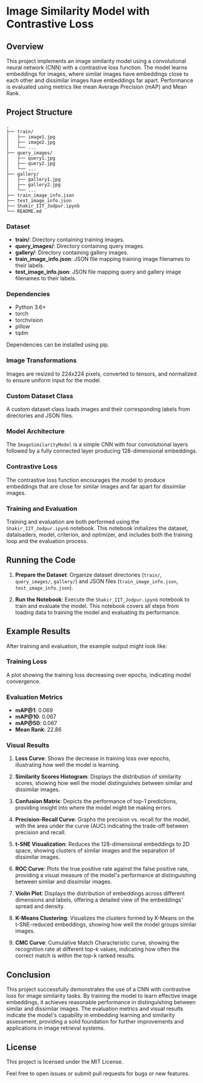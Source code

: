 # Image Similarity Model with Contrastive Loss

## Overview

This project implements an image similarity model using a convolutional neural network (CNN) with a contrastive loss function. The model learns embeddings for images, where similar images have embeddings close to each other and dissimilar images have embeddings far apart. Performance is evaluated using metrics like mean Average Precision (mAP) and Mean Rank.

## Project Structure

```
.
├── train/
│   ├── image1.jpg
│   ├── image2.jpg
│   └── ...
├── query_images/
│   ├── query1.jpg
│   ├── query2.jpg
│   └── ...
├── gallery/
│   ├── gallery1.jpg
│   ├── gallery2.jpg
│   └── ...
├── train_image_info.json
├── test_image_info.json
├── Shakir_IIT_Jodpur.ipynb
└── README.md
```

### Dataset

- **train/**: Directory containing training images.
- **query_images/**: Directory containing query images.
- **gallery/**: Directory containing gallery images.
- **train_image_info.json**: JSON file mapping training image filenames to their labels.
- **test_image_info.json**: JSON file mapping query and gallery image filenames to their labels.

### Dependencies

- Python 3.6+
- torch
- torchvision
- pillow
- tqdm

Dependencies can be installed using pip.

### Image Transformations

Images are resized to 224x224 pixels, converted to tensors, and normalized to ensure uniform input for the model.

### Custom Dataset Class

A custom dataset class loads images and their corresponding labels from directories and JSON files.

### Model Architecture

The `ImageSimilarityModel` is a simple CNN with four convolutional layers followed by a fully connected layer producing 128-dimensional embeddings.

### Contrastive Loss

The contrastive loss function encourages the model to produce embeddings that are close for similar images and far apart for dissimilar images.

### Training and Evaluation

Training and evaluation are both performed using the `Shakir_IIT_Jodpur.ipynb` notebook. This notebook initializes the dataset, dataloaders, model, criterion, and optimizer, and includes both the training loop and the evaluation process.

## Running the Code

1. **Prepare the Dataset**: Organize dataset directories (`train/`, `query_images/`, `gallery/`) and JSON files (`train_image_info.json`, `test_image_info.json`).

2. **Run the Notebook**: Execute the `Shakir_IIT_Jodpur.ipynb` notebook to train and evaluate the model. This notebook covers all steps from loading data to training the model and evaluating its performance.

## Example Results

After training and evaluation, the example output might look like:

### Training Loss
A plot showing the training loss decreasing over epochs, indicating model convergence.

### Evaluation Metrics
- **mAP@1**: 0.069
- **mAP@10**: 0.067
- **mAP@50**: 0.067
- **Mean Rank**: 22.86

### Visual Results

1. **Loss Curve**: Shows the decrease in training loss over epochs, illustrating how well the model is learning.

2. **Similarity Scores Histogram**: Displays the distribution of similarity scores, showing how well the model distinguishes between similar and dissimilar images.

3. **Confusion Matrix**: Depicts the performance of top-1 predictions, providing insight into where the model might be making errors.

4. **Precision-Recall Curve**: Graphs the precision vs. recall for the model, with the area under the curve (AUC) indicating the trade-off between precision and recall.

5. **t-SNE Visualization**: Reduces the 128-dimensional embeddings to 2D space, showing clusters of similar images and the separation of dissimilar images.

6. **ROC Curve**: Plots the true positive rate against the false positive rate, providing a visual measure of the model's performance at distinguishing between similar and dissimilar images.

7. **Violin Plot**: Displays the distribution of embeddings across different dimensions and labels, offering a detailed view of the embeddings' spread and density.

8. **K-Means Clustering**: Visualizes the clusters formed by K-Means on the t-SNE-reduced embeddings, showing how well the model groups similar images.

9. **CMC Curve**: Cumulative Match Characteristic curve, showing the recognition rate at different top-k values, indicating how often the correct match is within the top-k ranked results.

## Conclusion

This project successfully demonstrates the use of a CNN with contrastive loss for image similarity tasks. By training the model to learn effective image embeddings, it achieves reasonable performance in distinguishing between similar and dissimilar images. The evaluation metrics and visual results indicate the model's capability in embedding learning and similarity assessment, providing a solid foundation for further improvements and applications in image retrieval systems.

## License

This project is licensed under the MIT License.

Feel free to open issues or submit pull requests for bugs or new features.

